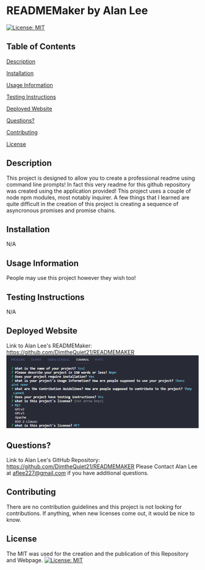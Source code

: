 # READMEMaker by Alan Lee

[![License: MIT](https://img.shields.io/badge/License-MIT-yellow.svg)](https://opensource.org/licenses/MIT)

## Table of Contents

[Description](#description)

[Installation](#installation)

[Usage Information](#usage-information)

[Testing Instructions](#testing-instructions)

[Deployed Website](#deployed-website)

[Questions?](#questions?)

[Contributing](#contributing)

[License](#license)

## Description 
This project is designed to allow you to create a professional readme using command line prompts! In fact this very readme for this github repository was created using the application provided! This project uses a couple of node npm modules, most notably inquirer. A few things that I learned are quite difficult in the creation of this project is creating a sequence of asyncronous promises and promise chains.

## Installation
N/A

## Usage Information
People may use this project however they wish too!

## Testing Instructions
N/A

## Deployed Website 
Link to Alan Lee's READMEMaker: https://github.com/DimtheQuiet21/READMEMAKER
![Screenshot of READMEMaker](./assets/screenshot.png)

## Questions?
Link to Alan Lee's GitHub Repository: https://github.com/DimtheQuiet21/READMEMAKER
Please Contact Alan Lee at aflee227@gmail.com if you have additional questions.

## Contributing 
There are no contribution guidelines and this project is not looking for contributions. If anything, when new licenses come out, it would be nice to know.

## License 
The MIT was used for the creation and the publication of this Repository and Webpage.
[![License: MIT](https://img.shields.io/badge/License-MIT-yellow.svg)](https://opensource.org/licenses/MIT)